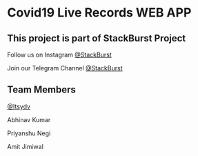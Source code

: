 # Covid19 Live Records WEB APP

## This project is part of StackBurst Project

Follow us on Instagram <a href="https://instagram.com/stackburst">@StackBurst</a>

Join our Telegram Channel <a href="https://t.com/stackburst">@StackBurst</a>

## Team Members
<a href="https://instagram.com/itsydv">@Itsydv</a>

Abhinav Kumar

Priyanshu Negi

Amit Jimiwal
